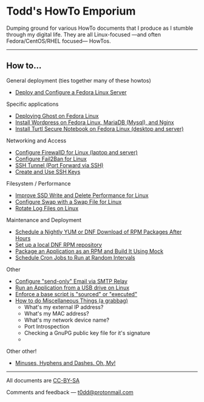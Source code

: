 # Todd's HowTo Emporium

Dumping ground for various HowTo documents that I produce as I stumble through
my digital life. They are all Linux-focused &mdash;and often Fedora/CentOS/RHEL
focused&mdash; HowTos.

---

## How to...

General deployment (ties together many of these howtos)
* [Deploy and Configure a Fedora Linux Server](https://github.com/taw00/howto/blob/master/howto-deploy-and-configure-a-minimalistic-fedora-linux-server.md)

Specific applications
* [Deploying Ghost on Fedora Linux](https://github.com/taw00/howto/blob/master/howto-install-ghost-on-fedora.md)
* [Install Wordpress on Fedora Linux, MariaDB (Mysql), and Nginx](https://github.com/taw00/howto/blob/master/howto-install-wordpress-on-fedora.md)
* [Install Turtl Secure Notebook on Fedora Linux (desktop and server)](https://github.com/taw00/turtl-rpm)

Networking and Access
* [Configure FirewallD for Linux (laptop and server)](https://github.com/taw00/howto/blob/master/howto-configure-firewalld.md)
* [Configure Fail2Ban for Linux](https://github.com/taw00/howto/blob/master/howto-configure-fail2ban.md)
* [SSH Tunnel (Port Forward via SSH)](https://github.com/taw00/howto/blob/master/howto-ssh-tunnel.md)
* [Create and Use SSH Keys](https://github.com/taw00/howto/blob/master/howto-ssh-keys.md)

Filesystem / Performance
* [Improve SSD Write and Delete Performance for Linux](https://github.com/taw00/howto/blob/master/howto-enable-ssd-trim-for-linux.md)
* [Configure Swap with a Swap File for Linux](https://github.com/taw00/howto/blob/master/howto-configure-swap-file-for-linux.md)
* [Rotate Log Files on Linux](https://github.com/taw00/howto/blob/master/howto-logrotate.md)

Maintenance and Deployment
* [Schedule a Nightly YUM or DNF Download of RPM Packages After Hours](https://github.com/taw00/howto/blob/master/howto-schedule-cron-jobs-to-download-rpm-packages-after-hours.md)
* [Set up a local DNF RPM repository](https://github.com/taw00/howto/blob/master/howto-setup-a-local-yum-dnf-repository.md)
* [Package an Application as an RPM and Build It Using Mock](https://github.com/taw00/howto/blob/master/howto-package-an-app-as-an-rpm-and-build-it-using-mock.md)
* [Schedule Cron Jobs to Run at Random Intervals](https://github.com/taw00/howto/blob/master/howto-schedule-cron-jobs-to-run-at-random-intervals.md)

Other
* [Configure "send-only" Email via SMTP Relay](https://github.com/taw00/howto/blob/master/howto-configure-send-only-email-via-smtp-relay.md)
* [Run an Application from a USB drive on Linux](https://github.com/taw00/howto/blob/master/howto-run-an-application-from-a-usb-drive-on-linux.md)
* [Enforce a base script is "sourced" or "executed"](https://github.com/taw00/howto/blob/master/howto-enforce-bash-script-is-sourced-or-executed.md)
* [How to do Miscellaneous Things (a grabbag)](https://github.com/taw00/howto/blob/master/howto-miscellaneous-useful-things.md)
  - What's my external IP address?
  - What's my MAC address?
  - What's my network device name?
  - Port Introspection
  - Checking a GnuPG public key file for it's signature
  - 

Other other!
* [Minuses, Hyphens and Dashes. Oh, My!](https://github.com/taw00/howto/blob/master/howto-dashes.md)

---

All documents are [CC-BY-SA](https://github.com/taw00/howto/blob/master/LICENSE.cc-by-sa.md)

Comments and feedback &mdash; <t0dd@protonmail.com>
